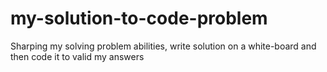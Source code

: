 # my-solution-to-code-problem
Sharping my solving problem abilities, write solution on a white-board and then code it to valid my answers
